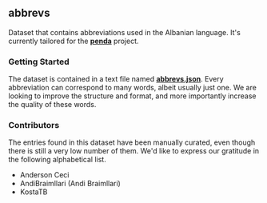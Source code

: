 ## abbrevs

Dataset that contains abbreviations used in the Albanian language. It's currently tailored for the
[**penda**](https://github.com/OpenCovenant/ink) project.

### Getting Started

The dataset is contained in a text file named [**abbrevs.json**](abbrevs.json). Every abbreviation can correspond to
many words, albeit usually just one. We are looking to improve the structure and format, and more importantly increase
the quality of these words.

### Contributors

The entries found in this dataset have been manually curated, even though there is still a very low number of them. We'd
like to express our gratitude in the following alphabetical list.

- Anderson Ceci
- AndiBraimllari (Andi Braimllari)
- KostaTB